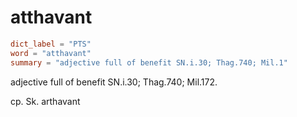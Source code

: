 # atthavant

``` toml
dict_label = "PTS"
word = "atthavant"
summary = "adjective full of benefit SN.i.30; Thag.740; Mil.1"
```

adjective full of benefit SN.i.30; Thag.740; Mil.172.

cp. Sk. arthavant

